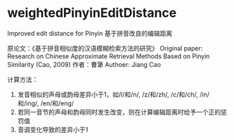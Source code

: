 # weightedPinyinEditDistance
Improved edit distance for Pinyin 基于拼音改良的编辑距离

原论文：《基于拼音相似度的汉语模糊检索方法的研究》
Original paper: Research on Chinese Approximate Retrieval Methods Based on Pinyin Similarity (Cao, 2009)
作者：曹犟
Authoer: Jiang Cao

计算方法：
1. 发音相似的声母或韵母差异小于1，如/l/和/n/, /z/和/zh/, /c/和/ch/, /in/和/ing/, /en/和/eng/
2. 若同一音节的声母和韵母同时发生改变，则在计算编辑距离时给予一个正的惩罚值
3. 音调变化导致的差异小于1

